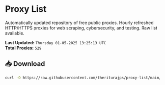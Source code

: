 # Proxy List

Automatically updated repository of free public proxies. Hourly refreshed HTTP/HTTPS proxies for web scraping, cybersecurity, and testing. Raw list available.

**Last Updated:** `Thursday 01-05-2025 13:25:13 UTC`  
**Total Proxies:** `529`

## 📥 Download
```bash
curl -O https://raw.githubusercontent.com/theriturajps/proxy-list/main/proxies.txt
